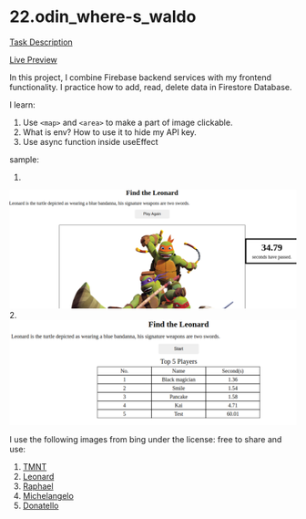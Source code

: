 # 22.odin_where-s_waldo

[Task Description](https://www.theodinproject.com/lessons/node-path-javascript-where-s-waldo-a-photo-tagging-app)

[Live Preview](https://maxim55069633.github.io/22.odin_where-s_waldo/)

In this project, I combine Firebase backend services with my frontend functionality. I practice how to add, read, delete data in Firestore Database. 

I learn: 
1. Use `<map>` and `<area>` to make a part of image clickable.
2. What is env? How to use it to hide my API key.
3. Use async function inside useEffect

sample:

1. 
![sample](./src/images/sample_1.png)
2. 
![sample2](./src/images/sample_2.png)

I use the following images from bing under the license: free to share and use:
1. [TMNT](https://cn.bing.com/images/search?view=detailV2&ccid=qwkY2yi2&id=956BA5906DEA78E0E4D09F442E5C7A5B4DBF89F1&thid=OIP.qwkY2yi2eLLiP4cpTwBj7AHaIl&mediaurl=https%3a%2f%2fts1.cn.mm.bing.net%2fth%2fid%2fR-C.ab0918db28b678b2e23f87294f0063ec%3frik%3d8Ym%252fTVt6XC5Enw%26riu%3dhttp%253a%252f%252fpngimg.com%252fuploads%252fninja_turtles%252fninja_turtles_PNG49.png%26ehk%3dZSBHLAgQTeLEcODGEXtFmrP4wadYiGHCMfr10DuDYUw%253d%26risl%3d%26pid%3dImgRaw%26r%3d0&exph=993&expw=857&q=teenage+mutant+ninja+turtles&simid=608023574053082502&FORM=IRPRST&ck=83235663984794A836DE443420DEA4D4&selectedIndex=20&qft=+filterui%3alicense-L2_L3_L4_L5_L6_L7&ajaxhist=0&ajaxserp=0)
2. [Leonard](https://cn.bing.com/images/search?view=detailV2&ccid=kwg%2fv05c&id=76C341A16DC56A5C30F64E7B872C5D4043A112EE&thid=OIP.kwg_v05cXrRA2augBruDnwAAAA&mediaurl=https%3a%2f%2fts1.cn.mm.bing.net%2fth%2fid%2fR-C.93083fbf4e5c5eb440d9aba006bb839f%3frik%3d7hKhQ0BdLId7Tg%26riu%3dhttp%253a%252f%252fit.wikifur.com%252fw%252fimages%252f5%252f57%252fLeoturtle.png%26ehk%3dC2SJBDxZUFvJ9OKbm5Hm2iTfLkwKYtoFVBRQzKUpW%252fU%253d%26risl%3d%26pid%3dImgRaw%26r%3d0&exph=468&expw=257&q=leonardo+tmnt&simid=608012235357245436&FORM=IRPRST&ck=887ECD555C88907A6E30DAE147823A5F&selectedIndex=3&qft=+filterui%3alicense-L2_L3_L4_L5_L6_L7&ajaxhist=0&ajaxserp=0)
3. [Raphael](https://cn.bing.com/images/search?view=detailV2&ccid=tiC%2bi7SN&id=7819902ADCF1C47EA9B798151F31F30195088535&thid=OIP.tiC-i7SNj6qArifuJplQRgAAAA&mediaurl=https%3a%2f%2fts1.cn.mm.bing.net%2fth%2fid%2fR-C.b620be8bb48d8faa80ae27ee26995046%3frik%3dNYUIlQHzMR8VmA%26riu%3dhttp%253a%252f%252fit.wikifur.com%252fw%252fimages%252fthumb%252fc%252fca%252fRafturtle.png%252f180px-Rafturtle.png%26ehk%3daR09MdA8F5D37DC%252bzLkq7UxIBRLJDHh8WZLt%252fdMkgyY%253d%26risl%3d%26pid%3dImgRaw%26r%3d0&exph=292&expw=180&q=raf+tmnt&simid=608015198888012175&FORM=IRPRST&ck=AFA921F596D71D89C69DA1978780E19D&selectedIndex=0&qft=+filterui%3alicense-L2_L3_L4_L5_L6_L7&ajaxhist=0&ajaxserp=0)
4. [Michelangelo](https://cn.bing.com/images/search?view=detailV2&ccid=Ot06GjIo&id=76991A597508F09DE17BEE3E854F73E8B47E9E09&thid=OIP.Ot06GjIo5fF_rC0RBV1IewHaLz&mediaurl=https%3a%2f%2fpngimg.com%2fuploads%2fninja_turtles%2fninja_turtles_PNG64.png&exph=759&expw=476&q=michelangelo+tmnt&simid=607999234488495026&FORM=IRPRST&ck=54C178A6AA707CDD187B5B30926FC0D4&selectedIndex=9&qft=+filterui%3alicense-L2_L3_L4_L5_L6_L7&ajaxhist=0&ajaxserp=0)
5. [Donatello](https://cn.bing.com/images/search?view=detailV2&ccid=S46KUP0b&id=C34C635C5DD6F734FE3FBB1B99AFC5075C5EBAB8&thid=OIP.S46KUP0bgpKTg5l4vw4QeAAAAA&mediaurl=https%3a%2f%2fts1.cn.mm.bing.net%2fth%2fid%2fR-C.4b8e8a50fd1b829293839978bf0e1078%3frik%3duLpeXAfFr5kbuw%26riu%3dhttp%253a%252f%252fit.wikifur.com%252fw%252fimages%252f1%252f17%252fDonnieturtle.png%26ehk%3dseRmosE0tiaO9WpSTJaVTNNXqs6Ul2AbhRRLQ5n%252b3N8%253d%26risl%3d%26pid%3dImgRaw%26r%3d0&exph=478&expw=230&q=donatello+tmnt&simid=608042626548310343&FORM=IRPRST&ck=C338ABB4F93365784AE63FA147889E81&selectedIndex=56&qft=+filterui%3alicense-L2_L3_L4_L5_L6_L7&ajaxhist=0&ajaxserp=0)
